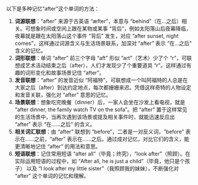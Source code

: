 以下是多种记忆“after”这个单词的方法：
1. **词源联想**：“after” 来源于古英语 “æfter”，本意与 “behind”（在...之后）相关。可想象时间或空间上跟在某物或某事 “背后”，例如太阳落山后夜幕降临，夜幕就是跟在太阳落山这个事件 “背后” 发生，对应 “after sunset, night comes”，这样通过词源含义与生活场景联系，加深对 “after” 表示 “在...之后” 含义的记忆。
2. **词形联想**：单词 “after” 前三个字母 “aft” 形似 “art”（艺术）少了个 “r”，可联想成艺术活动结束之后（after），人们才发现少了个重要道具 “r”。这样通过有趣的词形变化和故事场景记住 “after”。
3. **发音联想**：“after” 的发音近似 “阿福特”，可联想成一个叫阿福特的人总是在大家之后（after）到达约定地点，每次都姗姗来迟。凭借这样奇特的人物设定和发音关联，强化对 “after” 意思的记忆。
4. **场景联想**：想象吃完晚餐（dinner）后，一家人会坐在沙发上看电视，就是 “after dinner, the family watch TV on the sofa”。把 “after” 置于这样常见的生活场景中，当再次遇到该场景或提及相关事件时，就能迅速反应出 “after” 表示 “在……之后” 的含义。
5. **相关词汇联想**：由 “after” 联想到 “before”，二者是一对反义词，“before” 表示在……之前，“after” 表示在……之后。通过成对记忆，对比它们的含义，能更清晰地记住 “after” 的用法和意思。
6. **短语联想**：记住常用短语 “after all”（毕竟；终究），“look after”（照顾）。在实际运用短语的过程中，如 “After all, he is just a child”（毕竟，他只是个孩子） 以及 “I look after my little sister”（我照顾我的妹妹），不断强化对 “after” 这个单词的记忆和理解。 